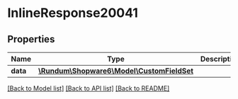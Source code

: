 # InlineResponse20041

## Properties
Name | Type | Description | Notes
------------ | ------------- | ------------- | -------------
**data** | [**\Rundum\Shopware6\Model\CustomFieldSet**](CustomFieldSet.md) |  | [optional] 

[[Back to Model list]](../../README.md#documentation-for-models) [[Back to API list]](../../README.md#documentation-for-api-endpoints) [[Back to README]](../../README.md)


